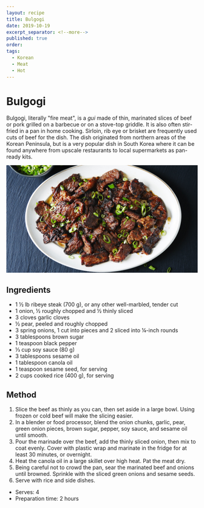 ```yaml
---
layout: recipe
title: Bulgogi
date: 2019-10-19
excerpt_separator: <!--more-->
published: true
order:
tags:
  - Korean
  - Meat
  - Hot
---
```


# Bulgogi

Bulgogi, literally "fire meat", is a _gui_ made of thin, marinated slices of beef or pork grilled on a barbecue or on a stove-top griddle. It is also often stir-fried in a pan in home cooking. Sirloin, rib eye or brisket are frequently used cuts of beef for the dish. The dish originated from northern areas of the Korean Peninsula, but is a very popular dish in South Korea where it can be found anywhere from upscale restaurants to local supermarkets as pan-ready kits.

<!--more-->

[![Bulgogi](/_uploads/basic-bulgogi.jpg)](/_uploads/basic-bulgogi.jpg)

## Ingredients

- 1 ½ lb ribeye steak (700 g), or any other well-marbled, tender cut
- 1 onion, ½ roughly chopped and ½ thinly sliced
- 3 cloves garlic cloves
- ½ pear, peeled and roughly chopped
- 3 spring onions, 1 cut into pieces and 2 sliced into ¼-inch rounds
- 3 tablespoons brown sugar
- 1 teaspoon black pepper
- ⅓ cup soy sauce (80 g)
- 3 tablespoons sesame oil
- 1 tablespoon canola oil
- 1 teaspoon sesame seed, for serving
- 2 cups cooked rice (400 g), for serving

## Method

1. Slice the beef as thinly as you can, then set aside in a large bowl. Using frozen or cold beef will make the slicing easier.
2. In a blender or food processor, blend the onion chunks, garlic, pear, green onion pieces, brown sugar, pepper, soy sauce, and sesame oil until smooth.
3. Pour the marinade over the beef, add the thinly sliced onion, then mix to coat evenly. Cover with plastic wrap and marinate in the fridge for at least 30 minutes, or overnight.
4. Heat the canola oil in a large skillet over high heat. Pat the meat dry.
5. Being careful not to crowd the pan, sear the marinated beef and onions until browned. Sprinkle with the sliced green onions and sesame seeds.
6. Serve with rice and side dishes.

- Serves: 4
- Preparation time: 2 hours
